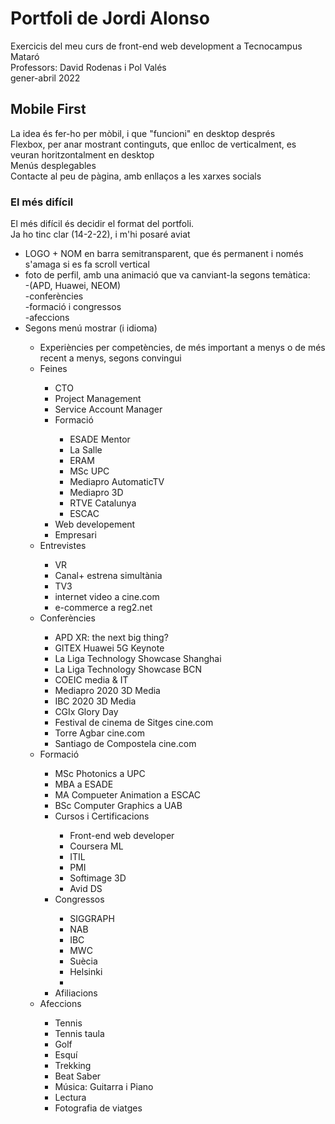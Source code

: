 # Portfoli de Jordi Alonso

Exercicis del meu curs de front-end web development a Tecnocampus Mataró<br/>
Professors: David Rodenas i Pol Valés<br/>
gener-abril 2022<br/>

## Mobile First

La idea és fer-ho per mòbil, i que "funcioni" en desktop després<br/>
Flexbox, per anar mostrant continguts, que enlloc de verticalment, es veuran horitzontalment en desktop<br/>
Menús desplegables<br/>
Contacte al peu de pàgina, amb enllaços a les xarxes socials

### El més difícil

El més difícil és decidir el format del portfoli.<br/>
Ja ho tinc clar (14-2-22), i m'hi posaré aviat<br/>

<ul>
  <li>LOGO + NOM en barra semitransparent, que és permanent i només s'amaga si es fa scroll vertical</li>
  <li>foto de perfil, amb una animació que va canviant-la segons temàtica:<br/>
    -(APD, Huawei, NEOM)<br/>
    -conferències<br/>
    -formació i congressos<br/>
    -afeccions<br/>
  </li>
  <li>Segons menú mostrar (i idioma)</li>
  <ul>
    <li>Experiències per competències, de més important a menys o de més recent a menys, segons convingui</li>
     <li>Feines</li>
     <ul>
        <li>CTO</li>
        <li>Project Management</li>
        <li>Service Account Manager</li>
        <li>Formació</li>
        <ul>
          <li>ESADE Mentor</li>
          <li>La Salle</li>
          <li>ERAM</li>
          <li>MSc UPC</li>
          <li>Mediapro AutomaticTV</li>
          <li>Mediapro 3D</li>
          <li>RTVE Catalunya</li>
          <li>ESCAC</li>
        </ul>
        <li>Web developement</li>
        <li>Empresari</li>
     </ul>
     <li>Entrevistes</li>
     <ul>
        <li>VR</li>
        <li>Canal+ estrena simultània</li>
        <li>TV3</li>
        <li>internet video a cine.com</li>
        <li>e-commerce a reg2.net</li>
      </ul>
      <li>Conferències</li>
      <ul>
        <li>APD XR: the next big thing?</li>
        <li>GITEX Huawei 5G Keynote</li>
        <li>La Liga Technology Showcase Shanghai</li>
        <li>La Liga Technology Showcase BCN</li>
        <li>COEIC media & IT</li>
        <li>Mediapro 2020 3D Media</li>      
        <li>IBC 2020 3D Media</li>
        <li>CGIx Glory Day</li>
        <li>Festival de cinema de Sitges cine.com</li>
        <li>Torre Agbar cine.com</li>
        <li>Santiago de Compostela cine.com</li>
      </ul>
<li>Formació</li>
  <ul>
    <li>MSc Photonics a UPC</li>
    <li>MBA a ESADE</li>
    <li>MA Compueter Animation a ESCAC</li>
    <li>BSc Computer Graphics a UAB</li>
    <li>Cursos i Certificacions</li>
    <ul>
      <li>Front-end web developer</li>
      <li>Coursera ML</li>
      <li>ITIL</li>
      <li>PMI</li>
      <li>Softimage 3D</li>
      <li>Avid DS</li>
    </ul>
    <li>Congressos</li>
    <ul>
       <li>SIGGRAPH</li>
       <li>NAB</li>
       <li>IBC</li>
       <li>MWC</li>
       <li>Suècia</li>
       <li>Helsinki<Li>
    </ul>
    <li>Afiliacions</li>
  </ul>
<li>Afeccions</li>
  <ul>
    <li>Tennis</li>
    <li>Tennis taula</li>
    <li>Golf</li>
    <li>Esquí</li>
    <li>Trekking</li>
    <li>Beat Saber</li>
    <li>Música: Guitarra i Piano</li>
    <li>Lectura</li>
    <li>Fotografia de viatges</li>
  </ul>
    </ul>
</ul>

